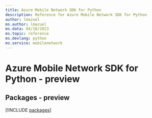 ```yaml
---
title: Azure Mobile Network SDK for Python
description: Reference for Azure Mobile Network SDK for Python
author: lmazuel
ms.author: lmazuel
ms.data: 04/18/2023
ms.topic: reference
ms.devlang: python
ms.service: mobilenetwork
---
```

# Azure Mobile Network SDK for Python - preview
## Packages - preview
[!INCLUDE [packages](mobile-network-index.md)]